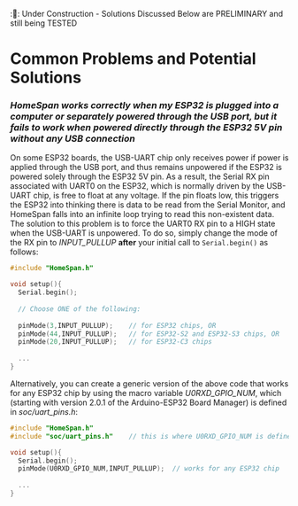 ::construction::  Under Construction - Solutions Discussed Below are PRELIMINARY and still being TESTED

# Common Problems and Potential Solutions

### *HomeSpan works correctly when my ESP32 is plugged into a computer or separately powered through the USB port, but it fails to work when powered directly through the ESP32 5V pin without any USB connection*

On some ESP32 boards, the USB-UART chip only receives power if power is applied through the USB port, and thus remains unpowered if the ESP32 is powered solely through the ESP32 5V pin.  As a result, the Serial RX pin associated with UART0 on the ESP32, which is normally driven by the USB-UART chip, is free to float at any voltage.  If the pin floats low, this triggers the ESP32 into thinking there is data to be read from the Serial Monitor, and HomeSpan falls into an infinite loop trying to read this non-existent data.  The solution to this problem is to force the UART0 RX pin to a HIGH state when the USB-UART is unpowered.  To do so, simply change the mode of the RX pin to *INPUT_PULLUP* **after** your initial call to `Serial.begin()` as follows:

```C++
#include "HomeSpan.h"

void setup(){
  Serial.begin();
  
  // Choose ONE of the following: 
  
  pinMode(3,INPUT_PULLUP);    // for ESP32 chips, OR
  pinMode(44,INPUT_PULLUP);   // for ESP32-S2 and ESP32-S3 chips, OR
  pinMode(20,INPUT_PULLUP);   // for ESP32-C3 chips
  
  ...
}
```

Alternatively, you can create a generic version of the above code that works for any ESP32 chip by using the macro variable *U0RXD_GPIO_NUM*, which (starting with version 2.0.1 of the Arduino-ESP32 Board Manager) is defined in *soc/uart_pins.h*:

```C++
#include "HomeSpan.h"
#include "soc/uart_pins.h"    // this is where U0RXD_GPIO_NUM is defined for each chip

void setup(){
  Serial.begin();
  pinMode(U0RXD_GPIO_NUM,INPUT_PULLUP);  // works for any ESP32 chip
  
  ...
}
```
